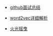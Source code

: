 
- [github面试总结](https://github.com/CyC2018/Interview-Notebook)

- [word2vec详细解析](https://zhuanlan.zhihu.com/p/26306795)

- [火光摇曳](http://www.flickering.cn/)